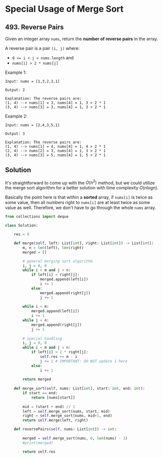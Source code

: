 # Special Usage of Merge Sort

## 493. Reverse Pairs

Given an integer array `nums`, return the __number of reverse pairs__ in the array.

A reverse pair is a pair `(i, j)` where:

- `0 <= i < j < nums.length` and
- `nums[i] > 2 * nums[j]`

Example 1:

```text
Input: nums = [1,3,2,3,1]

Output: 2

Explanation: The reverse pairs are:
(1, 4) --> nums[1] = 3, nums[4] = 1, 3 > 2 * 1
(3, 4) --> nums[3] = 3, nums[4] = 1, 3 > 2 * 1
```

Example 2:

```text
Input: nums = [2,4,3,5,1]

Output: 3

Explanation: The reverse pairs are:
(1, 4) --> nums[1] = 4, nums[4] = 1, 4 > 2 * 1
(2, 4) --> nums[2] = 3, nums[4] = 1, 3 > 2 * 1
(3, 4) --> nums[3] = 5, nums[4] = 1, 5 > 2 * 1
```

## Solution

It's straightforward to come up with the $O(n^2)$ method, but we could utilize the merge sort algorithm for a better solution with time complexity $O(n logn)$.

Basically the point here is that within a __sorted__ array, if `nums[i]` is twice as some value, then all numbers right to `nums[i]` are at least twice as some value as well. Therefore, we don't have to go through the whole `nums` array.

```python
from collections import deque

class Solution:

    res = 0

    def merge(self, left: List[int], right: List[int]) -> List[int]:
        m, n = len(left), len(right)
        merged = []

        # general merging sort algorithm
        i, j = 0, 0
        while i < m and j < n:
            if left[i] < right[j]:
                merged.append(left[i])
                i += 1
            else:
                merged.append(right[j])
                j += 1
        
        while i < m:
            merged.append(left[i])
            i += 1
        while j < n:
            merged.append(right[j])
            j += 1
        
        # special handling
        i, j = 0, 0
        while i < m and j < n:
            if left[i] > 2 * right[j]:
                self.res += m - i
                j += 1 # IMPORTANT: DO NOT update i here
            else:
                i += 1
        
        return merged
    
    def merge_sort(self, nums: List[int], start: int, end: int):
        if start == end:
            return [nums[start]]
        
        mid = (start + end) // 2
        left = self.merge_sort(nums, start, mid)
        right = self.merge_sort(nums, mid+1, end)
        return self.merge(left, right)

    def reversePairs(self, nums: List[int]) -> int:
        
        merged = self.merge_sort(nums, 0, len(nums) - 1)
        #print(merged)

        return self.res
```
